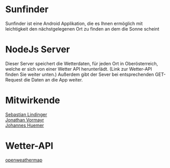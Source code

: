 # Sunfinder
Sunfinder ist eine Android Applikation, die es Ihnen ermöglich mit leichtigkeit den nächstgelegenen Ort zu finden an dem die Sonne scheint

# NodeJs Server
Dieser Server speichert die Wetterdaten, für jeden Ort in Oberösterreich, welche er sich von einer Wetter API herunterlädt. (Link zur Wetter-API finden Sie weiter unten.) Außerdem gibt der Sever bei entsprechenden GET-Request die Daten an die App weiter.

# Mitwirkende
[Sebastian Lindinger](https://github.com/sebastianLindinger/) <br>
[Jonathan Vormayr](https://github.com/jonathanvormayr/) <br>
[Johannes Huemer](https://github.com/Jhuemer17/) <br>

# Wetter-API
[openweathermap](https://openweathermap.org/)



